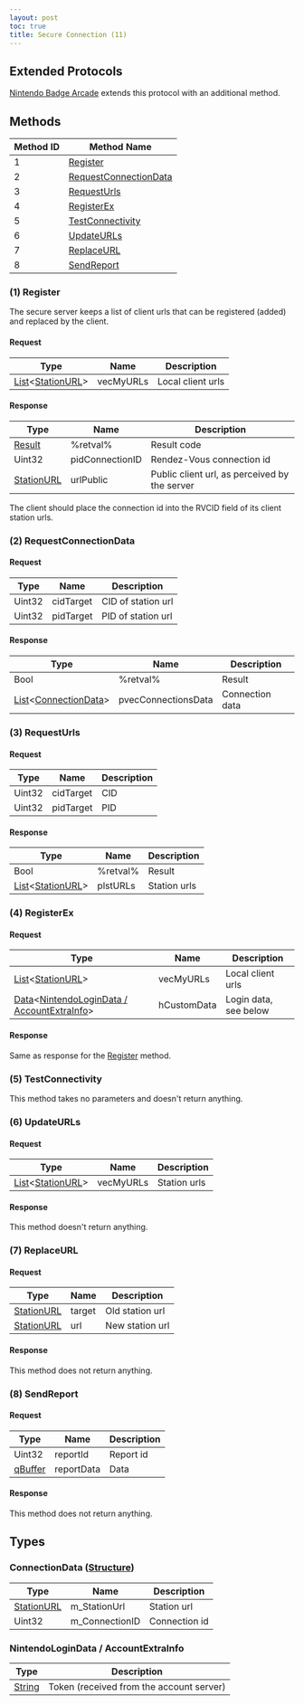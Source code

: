 ```yaml
---
layout: post
toc: true
title: Secure Connection (11)
---
```


## Extended Protocols

[Nintendo Badge Arcade](/docs/nex/protocols/secure-connection/nintendo-badge-arcade) extends this protocol with an additional method.

## Methods

| Method ID | Method Name                                       |
| --------- | ------------------------------------------------- |
| 1         | [Register](#1-register)                           |
| 2         | [RequestConnectionData](#2-requestconnectiondata) |
| 3         | [RequestUrls](#3-requesturls)                     |
| 4         | [RegisterEx](#4-registerex)                       |
| 5         | [TestConnectivity](#5-testconnectivity)           |
| 6         | [UpdateURLs](#6-updateurls)                       |
| 7         | [ReplaceURL](#7-replaceurl)                       |
| 8         | [SendReport](#8-sendreport)                       |

### (1) Register
The secure server keeps a list of client urls that can be registered (added) and replaced by the client.

#### Request

| Type                       | Name      | Description       |
| -------------------------- | --------- | ----------------- |
| [List]&lt;[StationURL]&gt; | vecMyURLs | Local client urls |

#### Response

| Type         | Name            | Description                                   |
| ------------ | --------------- | --------------------------------------------- |
| [Result]     | %retval%        | Result code                                   |
| Uint32       | pidConnectionID | Rendez-Vous connection id                     |
| [StationURL] | urlPublic       | Public client url, as perceived by the server |

The client should place the connection id into the RVCID field of its client station urls.

### (2) RequestConnectionData
#### Request

| Type   | Name      | Description        |
| ------ | --------- | ------------------ |
| Uint32 | cidTarget | CID of station url |
| Uint32 | pidTarget | PID of station url |

#### Response

| Type                                                      | Name                | Description     |
| --------------------------------------------------------- | ------------------- | --------------- |
| Bool                                                      | %retval%            | Result          |
| [List]&lt;[ConnectionData](#connectiondata-structure)&gt; | pvecConnectionsData | Connection data |


### (3) RequestUrls
#### Request

| Type   | Name      | Description |
| ------ | --------- | ----------- |
| Uint32 | cidTarget | CID         |
| Uint32 | pidTarget | PID         |

#### Response

| Type                       | Name     | Description  |
| -------------------------- | -------- | ------------ |
| Bool                       | %retval% | Result       |
| [List]&lt;[StationURL]&gt; | plstURLs | Station urls |

### (4) RegisterEx
#### Request

| Type                       | Name        | Description           |
| -------------------------- | ----------- | --------------------- |
| [List]&lt;[StationURL]&gt; | vecMyURLs   | Local client urls     |
| [Data]&lt;[NintendoLoginData / AccountExtraInfo](#nintendologindata--accountextrainfo)&gt;                  | hCustomData | Login data, see below |

#### Response
Same as response for the [Register](#1-register) method.

### (5) TestConnectivity
This method takes no parameters and doesn't return anything.

### (6) UpdateURLs
#### Request

| Type                       | Name      | Description  |
| -------------------------- | --------- | ------------ |
| [List]&lt;[StationURL]&gt; | vecMyURLs | Station urls |

#### Response
This method doesn't return anything.

### (7) ReplaceURL
#### Request

| Type         | Name   | Description     |
| ------------ | ------ | --------------- |
| [StationURL] | target | Old station url |
| [StationURL] | url    | New station url |

#### Response
This method does not return anything.

### (8) SendReport
#### Request

| Type      | Name       | Description |
| --------- | ---------- | ----------- |
| Uint32    | reportId   | Report id   |
| [qBuffer] | reportData | Data        |

#### Response
This method does not return anything.

## Types
### ConnectionData ([Structure])

| Type         | Name           | Description   |
| ------------ | -------------- | ------------- |
| [StationURL] | m_StationUrl   | Station url   |
| Uint32       | m_ConnectionID | Connection id |

### NintendoLoginData / AccountExtraInfo

| Type     | Description                              |
| -------- | ---------------------------------------- |
| [String] | Token (received from the account server) |

[Result]: /docs/nex/types#result
[qBuffer]: /docs/nex/types#qbuffer
[List]: /docs/nex/types#list
[String]: /docs/nex/types#string
[StationURL]: /docs/nex/types#stationurl
[Data]: /docs/nex/types#anydataholder
[Structure]: /docs/nex/types#structure
